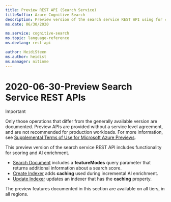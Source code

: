 ```yaml
---
title: Preview REST API (Search Service)
titleSuffix: Azure Cognitive Search
description: Preview version of the search service REST API using for creating and consuming objects.
ms.date: 06/30/2020

ms.service: cognitive-search
ms.topic: language-reference
ms.devlang: rest-api

author: HeidiSteen
ms.author: heidist
ms.manager: nitinme
---
```


# 2020-06-30-Preview Search Service REST APIs

> [!Important]
> Only those operations that differ from the generally available version are documented. Preview APIs are provided without a service level agreement, and are not recommended for production workloads. For more information, see [Supplemental Terms of Use for Microsoft Azure Previews](https://azure.microsoft.com/support/legal/preview-supplemental-terms/). 

This preview version of the search service REST API includes functionality for scoring and AI enrichment.

+ [Search Document](preview-api/search-documents.md) includes a **featureModes** query parameter that returns additional information about a search score.
+ [Create Indexer](preview-api/create-indexer.md) adds **caching** used during incremental AI enrichment.
+ [Update Indexer](preview-api/update-indexer.md) updates an indexer that has the **caching** property.

The preview features documented in this section are available on all tiers, in all regions.
